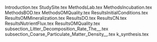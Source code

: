 Introduction.tex
StudySite.tex
MethodsLab.tex
MethodsIncubation.tex
MethodsBOD.tex
MethodsOMQuality.tex
ResultsInitialConditions.tex
ResultsOMMineralization.tex
ResultsDO.tex
ResultsCN.tex
ResultsNutrientFlux.tex
ResultsOMQuality.tex
subsection_Litter_Decomposition_Rate_The__.tex
subsection_Coarse_Particulate_Matter_Density__.tex
k_synthesis.tex